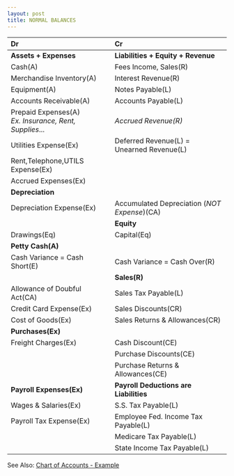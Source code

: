 ```yaml
---
layout: post
title: NORMAL BALANCES
---
```



| Dr | Cr |
|:-|:-|
|**Assets + Expenses**|**Liabilities + Equity + Revenue**|
|Cash(A)|Fees Income, Sales(R)| 
|Merchandise Inventory(A)|Interest Revenue(R)|
|Equipment(A)|Notes Payable(L)|
|Accounts Receivable(A)|Accounts Payable(L)|
|Prepaid Expenses(A)<br>*Ex. Insurance, Rent, Supplies*...|*Accrued Revenue(R)*|
|Utilities Expense(Ex)|Deferred Revenue(L) = Unearned Revenue(L)|
|Rent,Telephone,UTILS Expense(Ex)||
|Accrued Expenses(Ex)||
|**Depreciation**||
|Depreciation Expense(Ex)|Accumulated Depreciation (*NOT Expense*)(CA)|
||**Equity**|
|Drawings(Eq)|Capital(Eq)|
|**Petty Cash(A)**||
|Cash Variance = Cash Short(E)|Cash Variance = Cash Over(R)|
||**Sales(R)**|
|Allowance of Doubful Act(CA)|Sales Tax Payable(L)|
|Credit Card Expense(Ex)|Sales Discounts(CR)|
|Cost of Goods(Ex)|Sales Returns & Allowances(CR)|
|**Purchases(Ex)**||
|Freight Charges(Ex)|Cash Discount(CE)|
||Purchase Discounts(CE)|
||Purchase Returns & Allowances(CE)|
|**Payroll Expenses(Ex)**|**Payroll Deductions are Liabilities**|
|Wages & Salaries(Ex)|S.S. Tax Payable(L)|
|Payroll Tax Expense(Ex)|Employee Fed. Income Tax Payable(L)|
||Medicare Tax Payable(L)|
||State Income Tax Payable(L)|


See Also: [Chart of Accounts - Example](_posts/2024-04-27-chart-of-acts.md)
